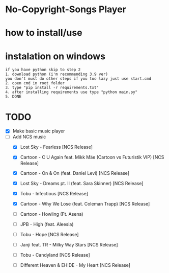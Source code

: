 # No-Copyright-Songs Player

# how to install/use

# instalation on windows
```
if you have python skip to step 2
1. download python (i'm recommending 3.9 ver)
you don't must do other steps if you too lazy just use start.cmd
2. open cmd in root folder
3. type "pip install -r requirements.txt"
4. after installing requirements use type "python main.py"
5. DONE
```


# TODO

- [x] Make basic music player
- [ ] Add NCS music
    - [x] Lost Sky - Fearless [NCS Release]
    - [x] Cartoon - C U Again feat. Mikk Mäe (Cartoon vs Futuristik VIP) [NCS Release]
    - [x] Cartoon - On & On (feat. Daniel Levi) [NCS Release]
    - [x] Lost Sky - Dreams pt. II (feat. Sara Skinner) [NCS Release]
    - [x] Tobu - Infectious [NCS Release]
    - [x] Cartoon - Why We Lose (feat. Coleman Trapp) [NCS Release]
    - [ ] Cartoon - Howling (Ft. Asena) 
    - [ ] JPB - High (feat. Aleesia)
    - [ ] Tobu - Hope [NCS Release]
    - [ ] Janji feat. TR - Milky Way Stars [NCS Release]
    - [ ] Tobu - Candyland [NCS Release]
    - [ ] Different Heaven & EH!DE - My Heart [NCS Release]
    

